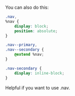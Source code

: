 You can also do this:

```css
.nav,
%nav {
    display: block;
    position: absolute;
}

.nav--primary,
.nav--secondary {
    @extend %nav;
}

.nav-secondary {
    display: inline-block;
}
```
Helpful if you want to use .nav.
